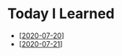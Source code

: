 # Today I Learned

- [[2020-07-20]]
- [[2020-07-21]]

[//begin]: # "Autogenerated link references for markdown compatibility"
[2020-07-20]: 2020-07/2020-07-20 "2020-07-20"
[2020-07-21]: 2020-07/2020-07-21 "2020-07-21"
[//end]: # "Autogenerated link references"
